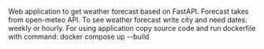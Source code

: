 Web application to get weather forecast based on FastAPI. Forecast takes from open-meteo API. To see weather forecast write city and need dates: weekly or hourly.
For using application copy source code and run dockerfile with command:
  docker compose up --build
